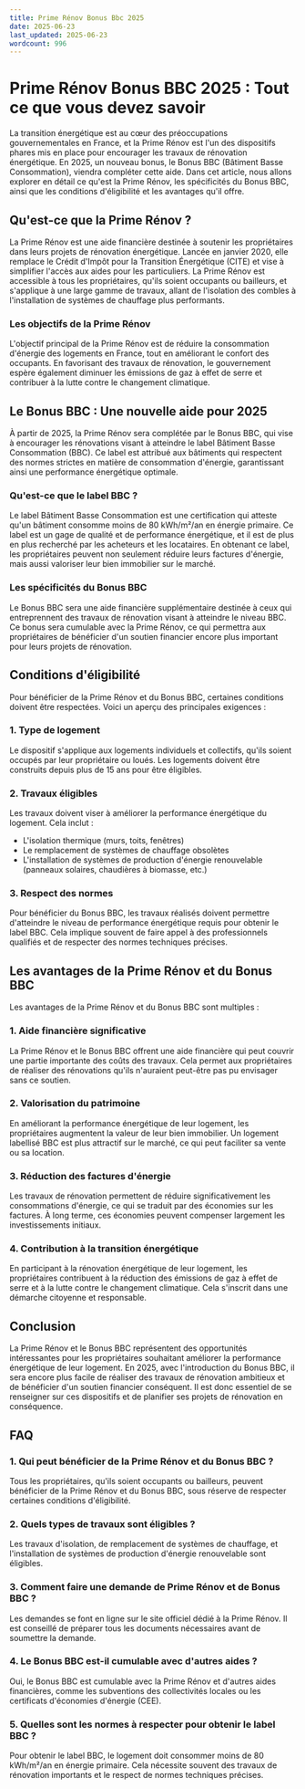 ```yaml
---
title: Prime Rénov Bonus Bbc 2025
date: 2025-06-23
last_updated: 2025-06-23
wordcount: 996
---
```


# Prime Rénov Bonus BBC 2025 : Tout ce que vous devez savoir

La transition énergétique est au cœur des préoccupations gouvernementales en France, et la Prime Rénov est l'un des dispositifs phares mis en place pour encourager les travaux de rénovation énergétique. En 2025, un nouveau bonus, le Bonus BBC (Bâtiment Basse Consommation), viendra compléter cette aide. Dans cet article, nous allons explorer en détail ce qu'est la Prime Rénov, les spécificités du Bonus BBC, ainsi que les conditions d'éligibilité et les avantages qu'il offre.

## Qu'est-ce que la Prime Rénov ?

La Prime Rénov est une aide financière destinée à soutenir les propriétaires dans leurs projets de rénovation énergétique. Lancée en janvier 2020, elle remplace le Crédit d'Impôt pour la Transition Énergétique (CITE) et vise à simplifier l'accès aux aides pour les particuliers. La Prime Rénov est accessible à tous les propriétaires, qu'ils soient occupants ou bailleurs, et s'applique à une large gamme de travaux, allant de l'isolation des combles à l'installation de systèmes de chauffage plus performants.

### Les objectifs de la Prime Rénov

L'objectif principal de la Prime Rénov est de réduire la consommation d'énergie des logements en France, tout en améliorant le confort des occupants. En favorisant des travaux de rénovation, le gouvernement espère également diminuer les émissions de gaz à effet de serre et contribuer à la lutte contre le changement climatique.

## Le Bonus BBC : Une nouvelle aide pour 2025

À partir de 2025, la Prime Rénov sera complétée par le Bonus BBC, qui vise à encourager les rénovations visant à atteindre le label Bâtiment Basse Consommation (BBC). Ce label est attribué aux bâtiments qui respectent des normes strictes en matière de consommation d'énergie, garantissant ainsi une performance énergétique optimale.

### Qu'est-ce que le label BBC ?

Le label Bâtiment Basse Consommation est une certification qui atteste qu'un bâtiment consomme moins de 80 kWh/m²/an en énergie primaire. Ce label est un gage de qualité et de performance énergétique, et il est de plus en plus recherché par les acheteurs et les locataires. En obtenant ce label, les propriétaires peuvent non seulement réduire leurs factures d'énergie, mais aussi valoriser leur bien immobilier sur le marché.

### Les spécificités du Bonus BBC

Le Bonus BBC sera une aide financière supplémentaire destinée à ceux qui entreprennent des travaux de rénovation visant à atteindre le niveau BBC. Ce bonus sera cumulable avec la Prime Rénov, ce qui permettra aux propriétaires de bénéficier d'un soutien financier encore plus important pour leurs projets de rénovation.

## Conditions d'éligibilité

Pour bénéficier de la Prime Rénov et du Bonus BBC, certaines conditions doivent être respectées. Voici un aperçu des principales exigences :

### 1. Type de logement

Le dispositif s'applique aux logements individuels et collectifs, qu'ils soient occupés par leur propriétaire ou loués. Les logements doivent être construits depuis plus de 15 ans pour être éligibles.

### 2. Travaux éligibles

Les travaux doivent viser à améliorer la performance énergétique du logement. Cela inclut :

- L'isolation thermique (murs, toits, fenêtres)
- Le remplacement de systèmes de chauffage obsolètes
- L'installation de systèmes de production d'énergie renouvelable (panneaux solaires, chaudières à biomasse, etc.)

### 3. Respect des normes

Pour bénéficier du Bonus BBC, les travaux réalisés doivent permettre d'atteindre le niveau de performance énergétique requis pour obtenir le label BBC. Cela implique souvent de faire appel à des professionnels qualifiés et de respecter des normes techniques précises.

## Les avantages de la Prime Rénov et du Bonus BBC

Les avantages de la Prime Rénov et du Bonus BBC sont multiples :

### 1. Aide financière significative

La Prime Rénov et le Bonus BBC offrent une aide financière qui peut couvrir une partie importante des coûts des travaux. Cela permet aux propriétaires de réaliser des rénovations qu'ils n'auraient peut-être pas pu envisager sans ce soutien.

### 2. Valorisation du patrimoine

En améliorant la performance énergétique de leur logement, les propriétaires augmentent la valeur de leur bien immobilier. Un logement labellisé BBC est plus attractif sur le marché, ce qui peut faciliter sa vente ou sa location.

### 3. Réduction des factures d'énergie

Les travaux de rénovation permettent de réduire significativement les consommations d'énergie, ce qui se traduit par des économies sur les factures. À long terme, ces économies peuvent compenser largement les investissements initiaux.

### 4. Contribution à la transition énergétique

En participant à la rénovation énergétique de leur logement, les propriétaires contribuent à la réduction des émissions de gaz à effet de serre et à la lutte contre le changement climatique. Cela s'inscrit dans une démarche citoyenne et responsable.

## Conclusion

La Prime Rénov et le Bonus BBC représentent des opportunités intéressantes pour les propriétaires souhaitant améliorer la performance énergétique de leur logement. En 2025, avec l'introduction du Bonus BBC, il sera encore plus facile de réaliser des travaux de rénovation ambitieux et de bénéficier d'un soutien financier conséquent. Il est donc essentiel de se renseigner sur ces dispositifs et de planifier ses projets de rénovation en conséquence.

## FAQ

### 1. Qui peut bénéficier de la Prime Rénov et du Bonus BBC ?

Tous les propriétaires, qu'ils soient occupants ou bailleurs, peuvent bénéficier de la Prime Rénov et du Bonus BBC, sous réserve de respecter certaines conditions d'éligibilité.

### 2. Quels types de travaux sont éligibles ?

Les travaux d'isolation, de remplacement de systèmes de chauffage, et l'installation de systèmes de production d'énergie renouvelable sont éligibles.

### 3. Comment faire une demande de Prime Rénov et de Bonus BBC ?

Les demandes se font en ligne sur le site officiel dédié à la Prime Rénov. Il est conseillé de préparer tous les documents nécessaires avant de soumettre la demande.

### 4. Le Bonus BBC est-il cumulable avec d'autres aides ?

Oui, le Bonus BBC est cumulable avec la Prime Rénov et d'autres aides financières, comme les subventions des collectivités locales ou les certificats d'économies d'énergie (CEE).

### 5. Quelles sont les normes à respecter pour obtenir le label BBC ?

Pour obtenir le label BBC, le logement doit consommer moins de 80 kWh/m²/an en énergie primaire. Cela nécessite souvent des travaux de rénovation importants et le respect de normes techniques précises.